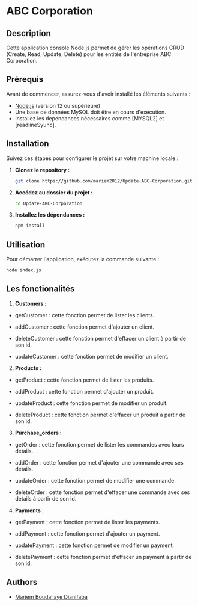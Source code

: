 # ABC Corporation

## Description

Cette application console Node.js permet de gérer les opérations CRUD (Create, Read, Update, Delete) pour les entités de l'entreprise ABC Corporation.

## Prérequis

Avant de commencer, assurez-vous d'avoir installé les éléments suivants :

- [Node.js](https://nodejs.org/) (version 12 ou supérieure)
- Une base de données MySQL doit être en cours d'exécution.
- Installez les dependances nécessaires comme [MYSQL2] et [readlineSyunc].

## Installation

Suivez ces étapes pour configurer le projet sur votre machine locale :

1. **Clonez le repository :**

   ```bash
   git clone https://github.com/mariem2012/Update-ABC-Corporation.git
   ```

2. **Accédez au dossier du projet :**

   ```bash
   cd Update-ABC-Corporation
   ```

3. **Installez les dépendances :**

   ```bash
   npm install
   ```

## Utilisation

Pour démarrer l'application, exécutez la commande suivante :

```bash
node index.js
```

## Les fonctionalités

1. **Customers :**

- getCustomer : cette fonction permet de lister les clients.

- addCustomer : cette fonction permet d'ajouter un client.

- deleteCustomer : cette fonction permet d'effacer un client à partir de son id.

- updateCustomer : cette fonction permet de modifier un client.

2. **Products :**

- getProduct : cette fonction permet de lister les produits.

- addProduct : cette fonction permet d'ajouter un produit.

- updateProduct : cette fonction permet de modifier un produit.

- deleteProduct : cette fonction permet d'effacer un produit à partir de son id.

3. **Purchase_orders :**

- getOrder : cette fonction permet de lister les commandes avec leurs details.

- addOrder : cette fonction permet d'ajouter une commande avec ses details.

- updateOrder : cette fonction permet de modifier une commande.

- deleteOrder : cette fonction permet d'effacer une commande avec ses details à partir de son id.

4. **Payments :**

- getPayment : cette fonction permet de lister les payments.

- addPayment : cette fonction permet d'ajouter un payment.

- updatePayment : cette fonction permet de modifier un payment.

- deletePayment : cette fonction permet d'effacer un payment à partir de son id.

## Authors

- [Mariem Boudallaye Dianifaba](https://github.com/mariem2012)
